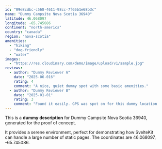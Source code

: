 ```yaml
---
id: "09e8cdbc-c568-4611-98cc-7f65b1e68b3c"
name: "Dummy Campsite Nova Scotia 36940"
latitude: 46.068097
longitude: -65.745086
continent: "north-america"
country: "canada"
region: "nova-scotia"
amenities:
  - "hiking"
  - "dog-friendly"
  - "water"
images:
  - "https://res.cloudinary.com/demo/image/upload/v1/sample.jpg"
reviews:
  - author: "Dummy Reviewer A"
    date: "2025-06-016"
    rating: 4
    comment: "A nice, quiet dummy spot with some basic amenities."
  - author: "Dummy Reviewer B"
    date: "2025-01-01"
    rating: 3
    comment: "Found it easily. GPS was spot on for this dummy location."
---
```


This is a **dummy description** for Dummy Campsite Nova Scotia 36940, generated for the proof of concept.

It provides a serene environment, perfect for demonstrating how SvelteKit can handle a large number of static pages. The coordinates are 46.068097, -65.745086.
